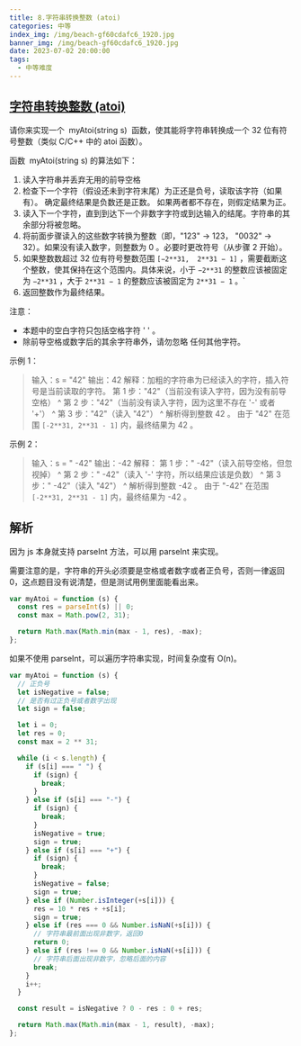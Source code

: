 ```yaml
---
title: 8.字符串转换整数 (atoi)
categories: 中等
index_img: /img/beach-gf60cdafc6_1920.jpg
banner_img: /img/beach-gf60cdafc6_1920.jpg
date: 2023-07-02 20:00:00
tags:
  - 中等难度
---
```


## [字符串转换整数 (atoi)](https://leetcode.cn/problems/string-to-integer-atoi/)

请你来实现一个  myAtoi(string s)  函数，使其能将字符串转换成一个 32 位有符号整数（类似 C/C++ 中的 atoi 函数）。

函数  myAtoi(string s) 的算法如下：

1. 读入字符串并丢弃无用的前导空格
2. 检查下一个字符（假设还未到字符末尾）为正还是负号，读取该字符（如果有）。 确定最终结果是负数还是正数。 如果两者都不存在，则假定结果为正。
3. 读入下一个字符，直到到达下一个非数字字符或到达输入的结尾。字符串的其余部分将被忽略。
4. 将前面步骤读入的这些数字转换为整数（即，"123" -> 123， "0032" -> 32）。如果没有读入数字，则整数为 0 。必要时更改符号（从步骤 2 开始）。
5. 如果整数数超过 32 位有符号整数范围 `[−2**31,  2**31 − 1]` ，需要截断这个整数，使其保持在这个范围内。具体来说，小于 `−2**31` 的整数应该被固定为 `−2**31` ，大于 `2**31 − 1` 的整数应该被固定为 `2**31 − 1` 。`
6. 返回整数作为最终结果。

注意：

- 本题中的空白字符只包括空格字符 ' ' 。
- 除前导空格或数字后的其余字符串外，请勿忽略 任何其他字符。

<!-- more -->

示例 1：

> 输入：s = "42"
> 输出：42
> 解释：加粗的字符串为已经读入的字符，插入符号是当前读取的字符。
> 第 1 步："42"（当前没有读入字符，因为没有前导空格）
> ^
> 第 2 步："42"（当前没有读入字符，因为这里不存在 '-' 或者 '+'）
> ^
> 第 3 步："42"（读入 "42"）
> ^
> 解析得到整数 42 。
> 由于 "42" 在范围 `[-2**31, 2**31 - 1]` 内，最终结果为 42 。

示例 2：

> 输入：s = " -42"
> 输出：-42
> 解释：
> 第 1 步：" -42"（读入前导空格，但忽视掉）
> ^
> 第 2 步：" -42"（读入 '-' 字符，所以结果应该是负数）
> ^
> 第 3 步：" -42"（读入 "42"）
> ^
> 解析得到整数 -42 。
> 由于 "-42" 在范围 `[-2**31, 2**31 - 1]` 内，最终结果为 -42 。

## 解析

因为 js 本身就支持 parseInt 方法，可以用 parseInt 来实现。

需要注意的是，字符串的开头必须要是空格或者数字或者正负号，否则一律返回 0，这点题目没有说清楚，但是测试用例里面能看出来。

```javascript
var myAtoi = function (s) {
  const res = parseInt(s) || 0;
  const max = Math.pow(2, 31);

  return Math.max(Math.min(max - 1, res), -max);
};
```

如果不使用 parseInt，可以遍历字符串实现，时间复杂度有 O(n)。

```javascript
var myAtoi = function (s) {
  // 正负号
  let isNegative = false;
  // 是否有过正负号或者数字出现
  let sign = false;

  let i = 0;
  let res = 0;
  const max = 2 ** 31;

  while (i < s.length) {
    if (s[i] === " ") {
      if (sign) {
        break;
      }
    } else if (s[i] === "-") {
      if (sign) {
        break;
      }
      isNegative = true;
      sign = true;
    } else if (s[i] === "+") {
      if (sign) {
        break;
      }
      isNegative = false;
      sign = true;
    } else if (Number.isInteger(+s[i])) {
      res = 10 * res + +s[i];
      sign = true;
    } else if (res === 0 && Number.isNaN(+s[i])) {
      // 字符串最前面出现非数字，返回0
      return 0;
    } else if (res !== 0 && Number.isNaN(+s[i])) {
      // 字符串后面出现非数字，忽略后面的内容
      break;
    }
    i++;
  }

  const result = isNegative ? 0 - res : 0 + res;

  return Math.max(Math.min(max - 1, result), -max);
};
```
